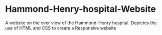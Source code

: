 # Hammond-Henry-hospital-Website
A website on the over view of the Hammond-Henry hospital. Depictes the use of HTML and CSS to create a Responsive website
